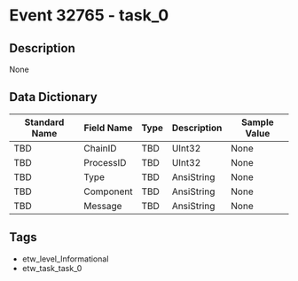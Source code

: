 # Event 32765 - task_0

## Description
None

## Data Dictionary
|Standard Name|Field Name|Type|Description|Sample Value|
|---|---|---|---|---|
|TBD|ChainID|TBD|UInt32|None|None|
|TBD|ProcessID|TBD|UInt32|None|None|
|TBD|Type|TBD|AnsiString|None|None|
|TBD|Component|TBD|AnsiString|None|None|
|TBD|Message|TBD|AnsiString|None|None|

## Tags
* etw_level_Informational
* etw_task_task_0